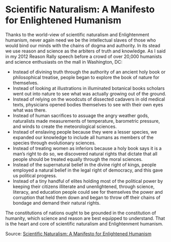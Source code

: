 # Scientific Naturalism: A Manifesto for Enlightened Humanism

Thanks to the world-view of scientific naturalism and Enlightenment humanism, never again need we be the intellectual slaves of those who would bind our minds with the chains of dogma and authority. 
In its stead we use reason and science as the arbiters of truth and knowledge. 
As I said in my 2012 Reason Rally speech before a crowd of over 20,000 humanists and science enthusiasts on the mall in Washington, DC:

 - Instead of divining truth through the authority of an ancient holy book or philosophical treatise, people began to explore the book of nature for themselves.
 - Instead of looking at illustrations in illuminated botanical books scholars went out into nature to see what was actually growing out of the ground.
 - Instead of relying on the woodcuts of dissected cadavers in old medical texts, physicians opened bodies themselves to see with their own eyes what was there.
 - Instead of human sacrifices to assuage the angry weather gods, naturalists made measurements of temperature, barometric pressure, and winds to create the meteorological sciences.
 - Instead of enslaving people because they were a lesser species, we expanded our knowledge to include all humans as members of the species through evolutionary sciences.
 - Instead of treating women as inferiors because a holy book says it is a man’s right to do so, we discovered natural rights that dictate that all people should be treated equally through the moral sciences.
 - Instead of the supernatural belief in the divine right of kings, people employed a natural belief in the legal right of democracy, and this gave us political progress.
 - Instead of a tiny handful of elites holding most of the political power by keeping their citizens illiterate and unenlightened, through science, literacy, and education people could see for themselves the power and corruption that held them down and began to throw off their chains of bondage and demand their natural rights.

The constitutions of nations ought to be grounded in the constitution of humanity, which science and reason are best equipped to understand. That is the heart and core of scientific naturalism and Enlightenment humanism.

Source: [Scientific Naturalism: A Manifesto for Enlightened Humanism](https://www.skeptic.com/eskeptic/2017/images/17-07-19/Scientific-Naturalism-A-Manifesto-for-Enlightenment-Humanism.pdf)

